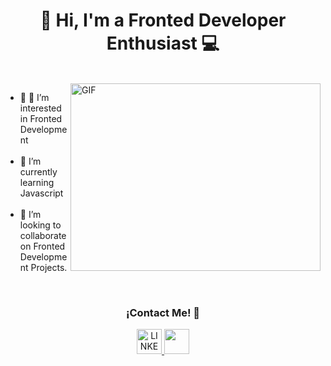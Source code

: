 <h1 align="center"> 👋 Hi, I'm a Fronted Developer Enthusiast 💻 </h1>

<span aling="left">
   <br>
   <img align="right" alt="GIF" height=300px width= 400px src="https://giphy.com/gifs/screen-monitor-closeup-26tn33aiTi1jkl6H6"
   <p>
    <ul>
      <li> 🌱 👀 I’m interested in Fronted Development </li>
      <br/>
      <li> 🌱 I’m currently learning Javascript </li>
      <br/>
      <li> 👯 I’m looking to collaborate on Fronted Development Projects. </li>
    </ul> 
  </p>
</span>
<br/>

<div align="center">
  <h3 style="text-align: center;"> ¡Contact Me! 🤝 </h3>
  <a href="https://www.linkedin.com/in/stalin-consuegra-8b9355259/"> <img src="https://cdn-icons-png.flaticon.com/512/174/174857.png" width=40px height=40px alt="LINKEDIN"> </a>
  <a href="https://github.com/Alejo27052022"> <img src="https://img.icons8.com/color/512/github--v1.png" width=40px height=40px> </a>
</div>
